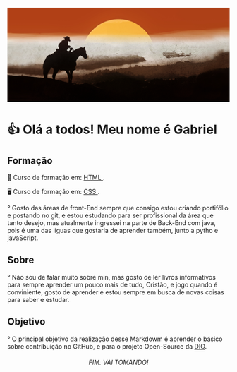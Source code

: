 ![image](https://github.com/BieLsUs/Projeto-Open-Source/blob/main/img/red-dead-redemption-2-2022-jc.jpg)

<h1>👍 Olá a todos! Meu nome é Gabriel</h1>

<h2>Formação</h2>
<p> 📃 Curso de formação em:  <a href="https://www.dio.me/certificate/T8ZBUW9L/share"> HTML </a> .</p>
<p> 🖥️ Curso de formação em:  <a href="https://www.dio.me/certificate/MIEC668Z/share"> CSS </a> .</p>
<p>° Gosto das áreas de front-End sempre que consigo estou criando portifólio e postando no git, e estou estudando para ser profissional da área que tanto desejo, mas atualmente ingressei na parte de Back-End com java, pois é uma das líguas que gostaria de aprender também, junto a pytho e javaScript.</p>

<h2>Sobre</h2>
<p>° Não sou de falar muito sobre min, mas gosto de ler livros informativos para sempre aprender um pouco mais de tudo, Cristão, e jogo quando é conviniente, gosto de aprender e estou sempre em busca de novas coisas para saber e estudar.</p>

<h2>Objetivo</h2>
<p>° O principal objetivo da realização desse Markdowm é aprender o básico sobre contribuição no GitHub, e para o projeto Open-Source da <a href="https://web.dio.me"> DIO</a>.</p>

<h6 align="center" >FIM.
VAI TOMANDO!</h6>

